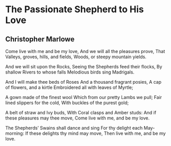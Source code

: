 # The Passionate Shepherd to His Love
## Christopher Marlowe
Come live with me and be my love,
And we will all the pleasures prove,
That Valleys, groves, hills, and fields,
Woods, or steepy mountain yields.

And we will sit upon the Rocks,
Seeing the Shepherds feed their flocks,
By shallow Rivers to whose falls
Melodious birds sing Madrigals.

And I will make thee beds of Roses
And a thousand fragrant posies,
A cap of flowers, and a kirtle
Embroidered all with leaves of Myrtle;

A gown made of the finest wool
Which from our pretty Lambs we pull;
Fair lined slippers for the cold,
With buckles of the purest gold;

A belt of straw and Ivy buds,
With Coral clasps and Amber studs:
And if these pleasures may thee move,
Come live with me, and be my love.

The Shepherds’ Swains shall dance and sing
For thy delight each May-morning:
If these delights thy mind may move,
Then live with me, and be my love.